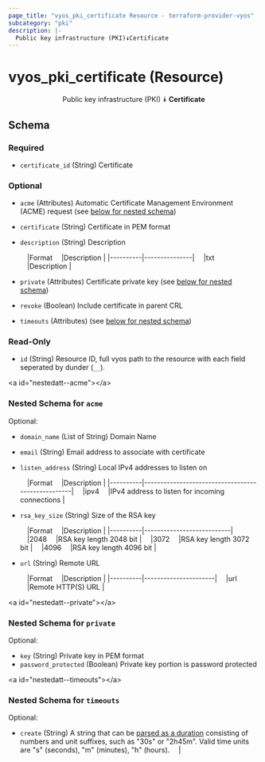 ```yaml
---
page_title: "vyos_pki_certificate Resource - terraform-provider-vyos"
subcategory: "pki"
description: |-
  Public key infrastructure (PKI)⯯Certificate
---
```


# vyos_pki_certificate (Resource)
<center>

Public key infrastructure (PKI)
⯯
**Certificate**


</center>

## Schema

### Required

- `certificate_id` (String) Certificate

### Optional

- `acme` (Attributes) Automatic Certificate Management Environment (ACME) request (see [below for nested schema](#nestedatt--acme))
- `certificate` (String) Certificate in PEM format
- `description` (String) Description

    &emsp;|Format  &emsp;|Description  |
    |----------|---------------|
    &emsp;|txt     &emsp;|Description  |
- `private` (Attributes) Certificate private key (see [below for nested schema](#nestedatt--private))
- `revoke` (Boolean) Include certificate in parent CRL
- `timeouts` (Attributes) (see [below for nested schema](#nestedatt--timeouts))

### Read-Only

- `id` (String) Resource ID, full vyos path to the resource with each field seperated by dunder (`__`).

&lt;a id=&#34;nestedatt--acme&#34;&gt;&lt;/a&gt;
### Nested Schema for `acme`

Optional:

- `domain_name` (List of String) Domain Name
- `email` (String) Email address to associate with certificate
- `listen_address` (String) Local IPv4 addresses to listen on

    &emsp;|Format  &emsp;|Description                                      |
    |----------|---------------------------------------------------|
    &emsp;|ipv4    &emsp;|IPv4 address to listen for incoming connections  |
- `rsa_key_size` (String) Size of the RSA key

    &emsp;|Format  &emsp;|Description              |
    |----------|---------------------------|
    &emsp;|2048    &emsp;|RSA key length 2048 bit  |
    &emsp;|3072    &emsp;|RSA key length 3072 bit  |
    &emsp;|4096    &emsp;|RSA key length 4096 bit  |
- `url` (String) Remote URL

    &emsp;|Format  &emsp;|Description         |
    |----------|----------------------|
    &emsp;|url     &emsp;|Remote HTTP(S) URL  |


&lt;a id=&#34;nestedatt--private&#34;&gt;&lt;/a&gt;
### Nested Schema for `private`

Optional:

- `key` (String) Private key in PEM format
- `password_protected` (Boolean) Private key portion is password protected


&lt;a id=&#34;nestedatt--timeouts&#34;&gt;&lt;/a&gt;
### Nested Schema for `timeouts`

Optional:

- `create` (String) A string that can be [parsed as a duration](https://pkg.go.dev/time#ParseDuration) consisting of numbers and unit suffixes, such as &#34;30s&#34; or &#34;2h45m&#34;. Valid time units are &#34;s&#34; (seconds), &#34;m&#34; (minutes), &#34;h&#34; (hours).  &emsp;|
